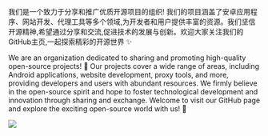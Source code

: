 我们是一个致力于分享和推广优质开源项目的组织! 我们的项目涵盖了安卓应用程序、网站开发、代理工具等多个领域,为开发者和用户提供丰富的资源。我们坚信开源精神,希望通过分享和交流,促进技术的发展与创新。欢迎大家关注我们的GitHub主页,一起探索精彩的开源世界 ✨

We are an organization dedicated to sharing and promoting high-quality open-source projects! 🚀 Our projects cover a wide range of areas, including Android applications, website development, proxy tools, and more, providing developers and users with abundant resources. We firmly believe in the open-source spirit and hope to foster technological development and innovation through sharing and exchange. Welcome to visit our GitHub page and explore the exciting open-source world with us! 🌟



<img align="left" src="https://https://github-readme-stats-lxj01ukaz-wzry2580s-projects.vercel.app/api?username=fxazkwxm&show_icons=true&icon_color=0366d6&text_color=24292e&bg_color=ffffff&hide_title=true&count_private=true"/>
